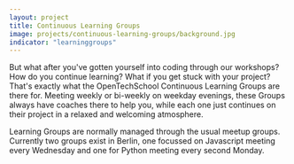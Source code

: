 ```yaml
---
layout: project
title: Continuous Learning Groups
image: projects/continuous-learning-groups/background.jpg
indicator: "learninggroups"
---
```


But what after you've gotten yourself into coding through our workshops? How do you continue learning? What if you get stuck with your project? That's exactly what the OpenTechSchool Continuous Learning Groups are there for. Meeting weekly or bi-weekly on weekday evenings, these Groups always have coaches there to help you, while each one just continues on their project in a relaxed and welcoming atmosphere.

Learning Groups are normally managed through the usual meetup groups. Currently two groups exist in Berlin, one focussed on Javascript meeting every Wednesday and one for Python meeting every second Monday.


